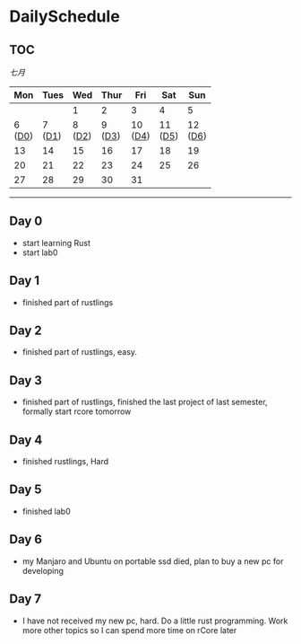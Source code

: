 # DailySchedule

## **TOC**

 *七月*                

| Mon                    | Tues                   | Wed                    | Thur                   | Fri                    | Sat                    | Sun                    |
|------------------------|------------------------|------------------------|------------------------|------------------------|------------------------|------------------------|
|                        |                        | 1                      | 2                      | 3                      | 4       | 5                     |
| 6     <br>([D0](#0))                 | 7      <br>([D1](#1))                 | 8        <br>([D2](#2))              | 9      <br>([D3](#3))                | 10    <br>([D4](#4))                 | 11            <br>([D5](#5))         | 12           <br>([D6](#6))           |
| 13                     | 14                     | 15                     | 16                     | 17                     | 18                     | 19                     |
| 20                     | 21                     | 22                     | 23                     | 24                     | 25                     | 26                     |
| 27                     | 28                     | 29                     | 30                     | 31                     |                        |                        |

------



 ##  <span id="0"> Day 0 </span>

- start learning Rust
- start lab0

## <span id="1"> Day 1 </span> 
- finished part of rustlings

## <span id="2"> Day 2 </span> 
- finished part of rustlings, easy.

## <span id="3"> Day 3 </span> 
- finished part of rustlings, finished the last project of last semester, formally start rcore tomorrow

## <span id="4"> Day 4 </span> 
- finished rustlings, Hard

## <span id="5"> Day 5 </span> 
- finished lab0

## <span id="6"> Day 6 </span> 
- my Manjaro and Ubuntu on portable ssd died, plan to buy a new pc for developing

## <span id="7"> Day 7 </span> 
- I have not received my new pc, hard. Do a little rust programming. Work more other topics so I can spend more time on rCore later

